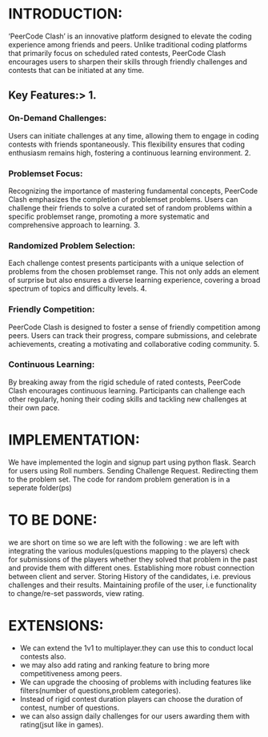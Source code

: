 <h1>INTRODUCTION:</h1>
‘PeerCode Clash’ is an innovative platform designed to elevate the coding experience among friends and peers. Unlike traditional coding platforms that primarily focus on scheduled rated contests, PeerCode Clash encourages users to sharpen their skills through friendly challenges and contests that can be initiated at any time.
<h2>Key Features:</h2<>>
    1.<h3> On-Demand Challenges:</h3> Users can initiate challenges at any time, allowing them to engage in coding contests with friends spontaneously. This flexibility ensures that coding enthusiasm remains high, fostering a continuous learning environment.
    2. <h3>Problemset Focus:</h3> Recognizing the importance of mastering fundamental concepts, PeerCode Clash emphasizes the completion of problemset problems. Users can challenge their friends to solve a curated set of random problems within a specific problemset range, promoting a more systematic and comprehensive approach to learning.
    3. <h3>Randomized Problem Selection: </h3>Each challenge contest presents participants with a unique selection of problems from the chosen problemset range. This not only adds an element of surprise but also ensures a diverse learning experience, covering a broad spectrum of topics and difficulty levels.
    4. <h3>Friendly Competition:</h3> PeerCode Clash is designed to foster a sense of friendly competition among peers. Users can track their progress, compare submissions, and celebrate achievements, creating a motivating and collaborative coding community.
    5. <h3>Continuous Learning:</h3> By breaking away from the rigid schedule of rated contests, PeerCode Clash encourages continuous learning. Participants can challenge each other regularly, honing their coding skills and tackling new challenges at their own pace.

<h1>IMPLEMENTATION:</h1>
We have implemented the login and signup part using python flask. 
Search for users using Roll numbers.
Sending Challenge Request.
Redirecting them to the problem set.
The code for random problem generation is in a seperate folder(ps)

<h1>TO BE DONE:</h1>
we are short on time so we are left with the following :
we are left with integrating the various modules(questions mapping to the players) 
check for submissions of the players whether they solved that problem in the past and provide them with different ones.
Establishing more robust connection between client and server.
Storing History of the candidates, i.e. previous challenges and their results.
Maintaining profile of the user, i.e functionality to change/re-set passwords, view rating.



<h1>EXTENSIONS:</h1>

<ul>
<li>We can extend the 1v1 to multiplayer.they can use this to conduct local contests also.</li>
<li>we may also add rating and ranking feature to bring more competitiveness among peers.</li>
<li>We can upgrade the choosing of problems with including features like filters(number of questions,problem categories).</li>
<li>Instead of rigid contest duration players can choose the duration of contest, number of questions.</li>
<li>we can also assign daily challenges for our users awarding them with rating(jsut like in games).</li>
</ul>




